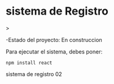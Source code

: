 <h1> sistema de Registro </h1>>

-Estado del proyecto: En construccion

Para ejecutar el sistema, debes poner:

```npm install react ```

sistema de registro 02
